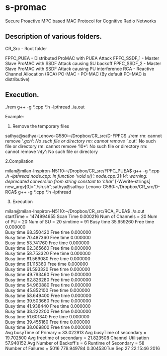 # s-promac
Secure Proactive MPC based MAC Protocol for Cognitive Radio Networks

Description of various folders.
------------------------------

CR_Src - Root folder

  FPFC_PUEA    	- Distributed ProMAC with PUEA Attack
  FPFC_SSDF_1   - Master Slave ProMAC with SSDF Attack causing SU backoff
  FPFC_SSDF_2   - Master Slave ProMAC with SSDF Attack causing PU interference
  RCA     	- Reactive Channel Allocation (RCA)
  PO-MAC    	- PO-MAC (By default PO-MAC is distributive) 
 
Execution.
---------- 

./rem 
g++ -g *.cpp *.h -lpthread
./a.out 

Example:

1. Remove the temporary files

sathya@sathya-Lenovo-G580:~/Dropbox/CR_src/D-FPFC$ ./rem
rm: cannot remove ‘*.gch’: No such file or directory
rm: cannot remove ‘*.out’: No such file or directory
rm: cannot remove ‘10*’: No such file or directory
rm: cannot remove ‘*hty*’: No such file or directory

2.Compilation

milan@milan-Inspiron-N5110:~/Dropbox/CR_src/FPFC_PUEA$ g++ -g *.cpp *.h -lpthread
node.cpp: In function ‘void x()’:
node.cpp:31:14: warning: deprecated conversion from string constant to ‘char*’ [-Wwrite-strings]
   new_argv[0]="./sh.sh";sathya@sathya-Lenovo-G580:~/Dropbox/CR_src/D-RCA$ g++ -g *.cpp *.h -lpthread

3. Execution

milan@milan-Inspiron-N5110:~/Dropbox/CR_src/RCA_PUEA$ ./a.out 
				startTime = 1474994655
Scan Time  0.000216
Num of Channels = 20
Num of PU = 20
Num of SU = 20
simtime = 91
Busy time  35.659260  	Free time  0.000000  
Busy time  68.350420  	Free time  0.000000  
Busy time  70.487360  	Free time  0.000000  
Busy time  53.741760  	Free time  0.000000  
Busy time  62.365660  	Free time  0.000000  
Busy time  58.753320  	Free time  0.000000  
Busy time  61.569080  	Free time  0.000000  
Busy time  61.115360  	Free time  0.000000  
Busy time  61.593320  	Free time  0.000000  
Busy time  49.793460  	Free time  0.000000  
Busy time  62.826280  	Free time  0.000000  
Busy time  54.960880  	Free time  0.000000  
Busy time  45.852100  	Free time  0.000000  
Busy time  58.649400  	Free time  0.000000  
Busy time  39.503660  	Free time  0.000000  
Busy time  41.938440  	Free time  0.000000  
Busy time  38.222200  	Free time  0.000000  
Busy time  51.601340  	Free time  0.000000  
Busy time  39.455160  	Free time  0.000000  
Busy time  38.069800  	Free time  0.000000  
Avg busyTime of Primary  = 33.022913
Avg busyTime of secondary  = 19.702500
 Avg freetime of secondary  = 21.823508
Channel Utilisation  57.940152 
 Avg Number of Backoff's = 6
 Runtime of Secondary = 58
 Number of Failures = 5016
 779.949784	 0.304530Tue Sep 27 22:15:46 2016

